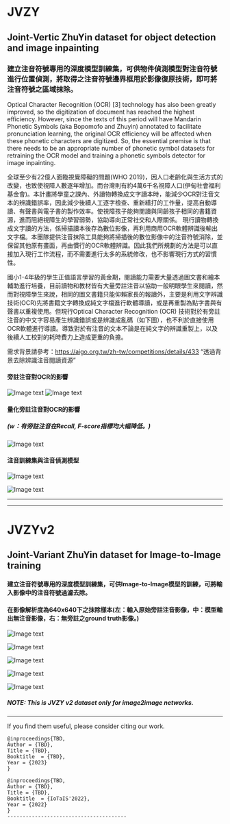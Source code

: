 # JVZY
## Joint-Vertic ZhuYin dataset for object detection and image inpainting

### 建立注音符號專用的深度模型訓練集，可供物件偵測模型對注音符號進行位置偵測，將取得之注音符號邊界框用於影像復原技術，即可將注音符號之區域抹除。

Optical Character Recognition (OCR) [3] technology has also been greatly improved, so the digitization of document has reached the highest efficiency. However, since the texts of this period will have Mandarin Phonetic Symbols (aka Bopomofo and Zhuyin) annotated to facilitate pronunciation learning, the original OCR efficiency will be affected when these phonetic characters are digitized. So,  the essential premise is that there needs to be an appropriate number of phonetic symbol datasets for retraining the OCR model and training a phonetic symbols detector for image inpainting.

全球至少有22億人面臨視覺障礙的問題(WHO 2019)，因人口老齡化與生活方式的改變，也致使視障人數逐年增加。而台灣則有約4萬6千名視障人口(伊甸社會福利基金會)。本計畫將學童之課內、外讀物轉換成文字讀本時，能減少OCR對注音文本的辨識錯誤率，因此減少後續人工逐字檢查、重新繕打的工作量，提高自動導讀、有聲書與電子書的製作效率。使視障孩子能夠閱讀與同齡孩子相同的書籍資源，進而阻絕視障生的學習弱勢，協助導向正常社交和人際關係。
現行讀物轉換成文字讀的方法，係掃描讀本後存為數位影像，再利用商用OCR軟體辨識後輸出文字檔。本團隊提供注音抹除工具能夠將掃描後的數位影像中的注音符號消除，並保留其他原有畫面，再由慣行的OCR軟體辨識。因此我們所規劃的方法是可以直接加入現行工作流程，而不需要進行太多的系統修改，也不影響現行方式的習慣性。

國小1-4年級的學生正值語言學習的黃金期，閱讀能力需要大量透過圖文書和繪本輔助進行培養，目前讀物和教材皆有大量旁註注音以協助一般明眼學生來閱讀，然而對視障學生來說，相同的圖文書籍只能仰賴家長的報讀外，主要是利用文字辨識技術(OCR)先將書籍文字轉換成純文字檔進行軟體導讀，或是再重製為點字書與有聲書以重複使用。但現行Optical Character Recognition (OCR) 技術對於有旁註注音的中文字容易產生辨識錯誤或是辨識成亂碼（如下圖），也不利於直接使用OCR軟體進行導讀。導致對於有注音的文本不論是在純文字的辨識重製上，以及後續人工校對的耗時費力上造成更重的負擔。

需求背景請參考：https://aigo.org.tw/zh-tw/competitions/details/433 “透過背景去除辨識注音閱讀資源”

#### 旁註注音對OCR的影響
![Image text](https://github.com/vscv/JVZY/blob/main/samples/v1_1_issue.jpg)
![Image text](https://github.com/vscv/JVZY/blob/main/samples/v1_2_issue.jpg)

#### 量化旁註注音對OCR的影響
##### (w：有旁註注音在Recall, F-score指標均大幅降低。)

![Image text](https://github.com/vscv/JVZY/blob/main/samples/fig6.jpg)

#### 注音訓練集與注音偵測模型 
![Image text](https://github.com/vscv/JVZY/blob/main/samples/v1_3_workflow.jpg)

![Image text](https://github.com/vscv/JVZY/blob/main/samples/v1_4_zy_detection.jpg)
  
  
  
---------------------------------------


---------------------------------------

# JVZYv2
## Joint-Variant ZhuYin dataset for Image-to-Image training

#### 建立注音符號專用的深度模型訓練集，可供Image-to-Image模型的訓練，可將輸入影像中的注音符號過濾去除。

#### 在影像解析度為640x640下之抹除樣本(左：輸入原始旁註注音影像，中：模型輸出無注音影像，右：無旁註之ground truth影像。)

![Image text](https://github.com/vscv/JVZY/blob/main/samples/zhuyin_result_evl[0].jpg)

![Image text](https://github.com/vscv/JVZY/blob/main/samples/zhuyin_result_evl[10].jpg)

![Image text](https://github.com/vscv/JVZY/blob/main/samples/zhuyin_result_evl[1].jpg)

![Image text](https://github.com/vscv/JVZY/blob/main/samples/zhuyin_result_evl[3].jpg)

![Image text](https://github.com/vscv/JVZY/blob/main/samples/zhuyin_result_evl[7].jpg)

##### NOTE: This is JVZY v2 dataset only for image2image networks.

---------------------------------------

If you find them useful, please consider citing our work. 
```
@inproceedings{TBD,
Author = {TBD},
Title = {TBD},
Booktitle  = {TBD},
Year = {2023}
}
```

```
@inproceedings{TBD,
Author = {TBD},
Title = {TBD},
Booktitle  = {IoTaIS'2022},
Year = {2022}
}
---------------------------------------
